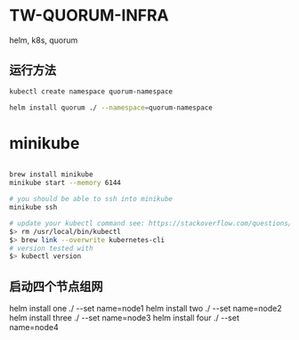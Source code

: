 # TW-QUORUM-INFRA
helm, k8s, quorum 

## 运行方法

```bash
kubectl create namespace quorum-namespace

helm install quorum ./ --namespace=quorum-namespace

```


# minikube

```bash

brew install minikube
minikube start --memory 6144

# you should be able to ssh into minikube
minikube ssh

# update your kubectl command see: https://stackoverflow.com/questions/55417410/kubernetes-create-deployment-unexpected-schemaerror 
$> rm /usr/local/bin/kubectl
$> brew link --overwrite kubernetes-cli
# version tested with
$> kubectl version
```


## 启动四个节点组网

helm install one ./ --set name=node1
helm install two ./ --set name=node2  
helm install three ./ --set name=node3 
helm install four ./ --set name=node4  